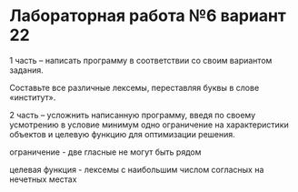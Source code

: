 # Лабораторная работа №6 вариант 22
1 часть – написать программу в соответствии со своим вариантом задания.

Составьте все различные лексемы, переставляя буквы в слове «институт».

2 часть – усложнить написанную программу, введя по своему усмотрению в условие минимум одно ограничение на характеристики объектов и целевую функцию для оптимизации решения.

ограничение - две гласные не могут быть рядом 

целевая функция - лексемы с наибольшим числом согласных на нечетных местах

